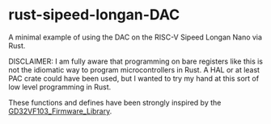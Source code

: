 # rust-sipeed-longan-DAC
A minimal example of using the DAC on the RISC-V Sipeed Longan Nano via Rust.

DISCLAIMER: I am fully aware that programming on bare registers like this is not the idiomatic way to program microcontrollers in Rust. A HAL or at least PAC crate could have been used, but I wanted to try my hand at this sort of low level programming in Rust.

These functions and defines have been strongly inspired by the [GD32VF103_Firmware_Library](https://github.com/riscv-mcu/GD32VF103_Firmware_Library).

